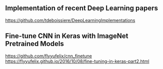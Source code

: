 ## Implementation of recent Deep Learning papers
https://github.com/tdeboissiere/DeepLearningImplementations

## Fine-tune CNN in Keras with ImageNet Pretrained Models
https://github.com/flyyufelix/cnn_finetune
https://flyyufelix.github.io/2016/10/08/fine-tuning-in-keras-part2.html